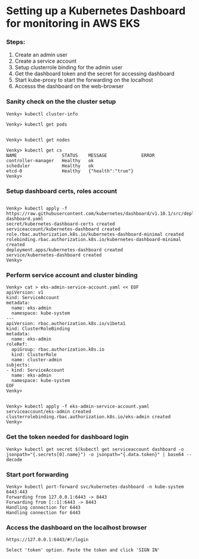 # Setting up a Kubernetes Dashboard for monitoring in AWS EKS

### Steps:

1. Create an admin user
2. Create a service account
3. Setup clusterrole binding for the admin user
4. Get the dashboard token and the secret for accessing dashboard
5. Start kube-proxy to start the forwarding on the localhost
6. Accesss the dashboard on the web-browser 

### Sanity check on the the cluster setup

```
Venky> kubectl cluster-info

Venky> kubectl get pods


Venky> kubectl get nodes

Venky> kubectl get cs
NAME                 STATUS    MESSAGE             ERROR
controller-manager   Healthy   ok
scheduler            Healthy   ok
etcd-0               Healthy   {"health":"true"}
Venky>
```

### Setup dashboard certs, roles account

```

Venky> kubectl apply -f https://raw.githubusercontent.com/kubernetes/dashboard/v1.10.1/src/deploy/recommended/kubernetes-dashboard.yaml
secret/kubernetes-dashboard-certs created
serviceaccount/kubernetes-dashboard created
role.rbac.authorization.k8s.io/kubernetes-dashboard-minimal created
rolebinding.rbac.authorization.k8s.io/kubernetes-dashboard-minimal created
deployment.apps/kubernetes-dashboard created
service/kubernetes-dashboard created
Venky>

```

### Perform service account and cluster binding

```
Venky> cat > eks-admin-service-account.yaml << EOF
apiVersion: v1
kind: ServiceAccount
metadata:
  name: eks-admin
  namespace: kube-system
---
apiVersion: rbac.authorization.k8s.io/v1beta1
kind: ClusterRoleBinding
metadata:
  name: eks-admin
roleRef:
  apiGroup: rbac.authorization.k8s.io
  kind: ClusterRole
  name: cluster-admin
subjects:
- kind: ServiceAccount
  name: eks-admin
  namespace: kube-system
EOF
Venky> 


Venky> kubectl apply -f eks-admin-service-account.yaml
serviceaccount/eks-admin created
clusterrolebinding.rbac.authorization.k8s.io/eks-admin created
Venky>
```
  
  ### Get the token needed for dashboard login
  
```
Venky> kubectl get secret $(kubectl get serviceaccount dashboard -o jsonpath="{.secrets[0].name}") -o jsonpath="{.data.token}" | base64 --decode

```

### Start port forwarding

```
Venky> kubectl port-forward svc/kubernetes-dashboard -n kube-system 6443:443
Forwarding from 127.0.0.1:6443 -> 8443
Forwarding from [::1]:6443 -> 8443
Handling connection for 6443
Handling connection for 6443

```

### Access the dashboard on the localhost browser

```
https://127.0.0.1:6443/#!/login

Select 'token' option. Paste the token and click 'SIGN IN'

```

  


